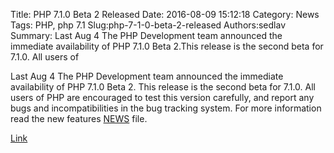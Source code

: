 Title: PHP 7.1.0 Beta 2 Released
Date: 2016-08-09 15:12:18
Category: News
Tags: PHP, php 7.1
Slug:php-7-1-0-beta-2-released
Authors:sedlav
Summary: Last Aug 4 The PHP Development team announced the immediate availability of PHP 7.1.0 Beta 2.This release is the second beta for 7.1.0. All users of 

Last Aug 4 The PHP Development team announced the immediate availability of PHP 7.1.0 Beta 2.
This release is the second beta for 7.1.0. All users of PHP are encouraged to test this version carefully, and report any bugs and incompatibilities in the bug tracking system.
For more information read the new features <a href="https://github.com/php/php-src/blob/php-7.1.0beta2/NEWS">NEWS</a> file.

[Link](http://php.net/archive/2016.php#id2016-08-04-1)

